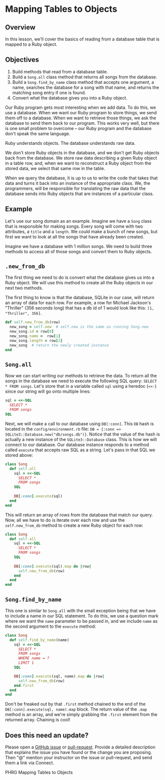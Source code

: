 # Mapping Tables to Objects

## Overview
In this lesson, we'll cover the basics of reading from a database table that is mapped to a Ruby object.

## Objectives
1. Build methods that read from a database table.
2. Build a `Song.all` class method that returns all songs from the database.
3. Build a `Song.find_by_name` class method that accepts one argument, a name, searches the database for a song with that name, and returns the matching song entry if one is found.
4. Convert what the database gives you into a Ruby object.

Our Ruby program gets most interesting when we add data. To do this, we use a database. When we want our Ruby program to store things, we send them off to a database. When we want to retrieve those things, we ask the database to send them back to our program. This works very well, but there is one small problem to overcome – our Ruby program and the database don't speak the same language.

Ruby understands objects. The database understands raw data.

We don't store Ruby objects in the database, and we don't get Ruby objects back from the database. We store raw data describing a given Ruby object in a table row, and, when we want to reconstruct a Ruby object from the stored data, we select that same row in the table.

When we query the database, it is up to us to write the code that takes that data and turns it back into an instance of the appropriate class. We, the programmers, will be responsible for translating the raw data that the database sends into Ruby objects that are instances of a particular class.

## Example
Let's use our song domain as an example. Imagine we have a `Song` class that is responsible for making songs. Every song will come with two attributes, a `title` and a `length`. We could make a bunch of new songs, but first we want to look at all the songs that have already been created.

Imagine we have a database with 1 million songs. We need to build three methods to access all of those songs and convert them to Ruby objects.

## `.new_from_db`
The first thing we need to do is convert what the database gives us into a Ruby object. We will use this method to create all the Ruby objects in our next two methods.

The first thing to know is that the database, SQLite in our case, will return an array of data for each row. For example, a row for Michael Jackson's "Thriller" (356 seconds long) that has a db id of 1 would look like this: `[1, "Thriller", 356]`.

```ruby
def self.new_from_db(row)
  new_song = self.new  # self.new is the same as running Song.new
  new_song.id = row[0]
  new_song.name =  row[1]
  new_song.length = row[2]
  new_song  # return the newly created instance
end
```

## `Song.all` 
Now we can start writing our methods to retrieve the data. To return all the songs in the database we need to execute the following SQL query: `SELECT * FROM songs`. Let's store that in a variable called `sql` using a heredoc (`<<-`) since our string will go onto multiple lines:
```ruby
sql = <<-SQL
  SELECT *
  FROM songs
SQL
```

Next, we will make a call to our database using `DB[:conn]`. This `DB` hash is located in the `config/environment.rb` file: `DB = {:conn => SQLite3::Database.new("db/songs.db")}`. Notice that the value of the hash is actually a new instance of the `SQLite3::Database` class. This is how we will connect to our database. Our database instance responds to a method called `execute` that accepts raw SQL as a string. Let's pass in that SQL we stored above:
```ruby
class Song
  def self.all
    sql = <<-SQL
      SELECT *
      FROM songs
    SQL
    
    DB[:conn].execute(sql)
  end
end
```

This will return an array of rows from the database that match our query. Now, all we have to do is iterate over each row and use the `self.new_from_db` method to create a new Ruby object for each row:
```ruby
class Song
  def self.all
    sql = <<-SQL
      SELECT *
      FROM songs
    SQL
    
    DB[:conn].execute(sql).map do |row|
      self.new_from_db(row)
    end
  end
end
```

## `Song.find_by_name`
This one is similar to `Song.all` with the small exception being that we have to include a name in our SQL statement. To do this, we use a question mark where we want the `name` parameter to be passed in, and we include `name` as the second argument to the `execute` method:
```ruby
class Song
  def self.find_by_name(name)
    sql = <<-SQL
      SELECT *
      FROM songs
      WHERE name = ?
      LIMIT 1
    SQL

    DB[:conn].execute(sql, name).map do |row|
      self.new_from_db(row)
    end.first
  end
end
```

Don't be freaked out by that `.first` method chained to the end of the `DB[:conn].execute(sql, name).map` block. The return value of the `.map` method is an array, and we're simply grabbing the `.first` element from the returned array. Chaining is cool!

## Does this need an update?
Please open a [GitHub issue](https://github.com/learn-co-curriculum/phrg-orm-mapping-db-to-ruby-object/issues) or [pull-request](https://github.com/learn-co-curriculum/phrg-orm-mapping-db-to-ruby-object/pulls). Provide a detailed description that explains the issue you have found or the change you are proposing. Then "@" mention your instructor on the issue or pull-request, and send them a link via Connect.

<p data-visibility='hidden'>PHRG Mapping Tables to Objects</p>
